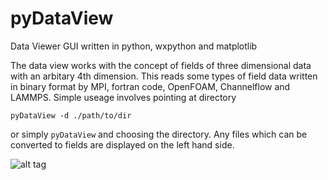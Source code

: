 # pyDataView
Data Viewer GUI written in python, wxpython and matplotlib

The data view works with the concept of fields of three dimensional data with an arbitary 4th dimension.
This reads some types of field data written in binary format by MPI, fortran code, OpenFOAM, Channelflow and LAMMPS.
Simple useage involves pointing at directory 

    pyDataView -d ./path/to/dir
    
or simply `pyDataView` and choosing the directory.
Any files which can be converted to fields are displayed on the left hand side.



![alt tag](https://raw.githubusercontent.com/username/projectname/branch/path/to/img.png)
